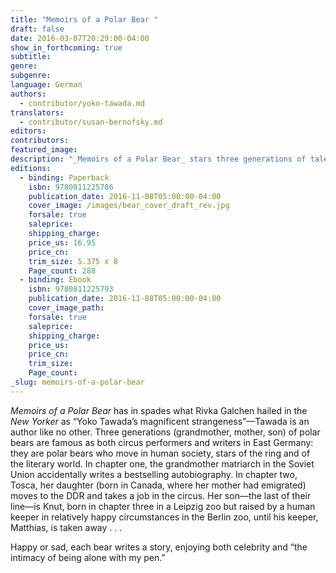 ```yaml
---
title: "Memoirs of a Polar Bear "
draft: false
date: 2016-03-07T20:29:00-04:00
show_in_forthcoming: true
subtitle:
genre:
subgenre:
language: German
authors:
  - contributor/yoko-tawada.md
translators:
  - contributor/susan-bernofsky.md
editors:
contributors:
featured_image:
description: "_Memoirs of a Polar Bear_ stars three generations of talented writers and performers—who happen to be polar bears "
editions:
  - binding: Paperback
    isbn: 9780811225786
    publication_date: 2016-11-08T05:00:00-04:00
    cover_image: /images/bear_cover_draft_rev.jpg
    forsale: true
    saleprice:
    shipping_charge:
    price_us: 16.95
    price_cn:
    trim_size: 5.375 x 8
    Page_count: 288
  - binding: Ebook
    isbn: 9780811225793
    publication_date: 2016-11-08T05:00:00-04:00
    cover_image_path:
    forsale: true
    saleprice:
    shipping_charge:
    price_us:
    price_cn:
    trim_size:
    Page_count:
_slug: memoirs-of-a-polar-bear
---
```


_Memoirs of a Polar Bear_ has in spades what Rivka Galchen hailed in the _New Yorker_ as “Yoko Tawada’s magnificent strangeness”—Tawada is an author like no other. Three generations (grandmother, mother, son) of polar bears are famous as both circus performers and writers in East Germany: they are polar bears who move in human society, stars of the ring and of the literary world. In chapter one, the grandmother matriarch in the Soviet Union accidentally writes a bestselling autobiography. In chapter two, Tosca, her daughter (born in Canada, where her mother had emigrated) moves to the DDR and takes a job in the circus. Her son—the last of their line—is Knut, born in chapter three in a Leipzig zoo but raised by a human keeper in relatively happy circumstances in the Berlin zoo, until his keeper, Matthias, is taken away . . .

Happy or sad, each bear writes a story, enjoying both celebrity and “the intimacy of being alone with my pen.”

